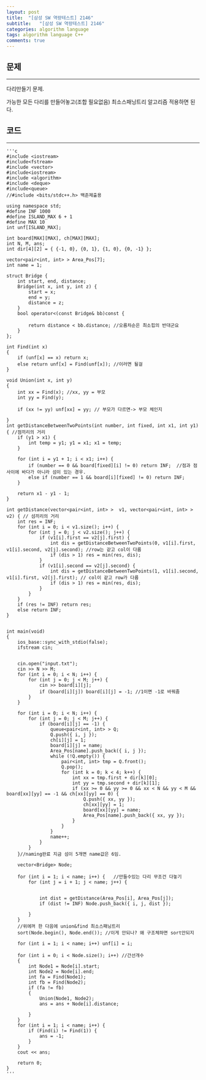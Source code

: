 ```yaml
---
layout: post
title:  "[삼성 SW 역량테스트] 2146"
subtitle:   "[삼성 SW 역량테스트] 2146"
categories: algorithm language 
tags: algorithm language C++
comments: true
---
```



## 문제 
---
다리만들기 문제.

가능한 모든 다리를 만들어놓고(조합 필요없음)
최소스패닝트리 알고리즘 적용하면 된다.
 

## 코드
---



    '''c
	#include <iostream>
	#include<fstream>
	#include <vector>
	#include<iostream>
	#include <algorithm>
	#include <deque>
	#include<queue>
	//#include <bits/stdc++.h> 백준제출용

	using namespace std;
	#define INF 1000
	#define ISLAND_MAX 6 + 1
	#define MAX 10
	int unf[ISLAND_MAX];
	
	int board[MAX][MAX], ch[MAX][MAX];
	int N, M, ans;
	int dir[4][2] = { {-1, 0}, {0, 1}, {1, 0}, {0, -1} };
	
	vector<pair<int, int> > Area_Pos[7];
	int name = 1;
	
	struct Bridge {
	    int start, end, distance;
	    Bridge(int x, int y, int z) {
	        start = x;
	        end = y;
	        distance = z;
	    }
	    bool operator<(const Bridge& bb)const {
	
	        return distance < bb.distance; //오름차순은 최소힙의 반대군요
	    }
	};
	
	int Find(int x)
	{
	    if (unf[x] == x) return x;
	    else return unf[x] = Find(unf[x]); //이러면 될걸
	}
	
	void Union(int x, int y)
	{
	    int xx = Find(x); //xx, yy = 부모
	    int yy = Find(y);
	
	    if (xx != yy) unf[xx] = yy; // 부모가 다르면-> 부모 체인지 
	
	}
	int getDistanceBetweenTwoPoints(int number, int fixed, int x1, int y1) { //점끼리의 거리 
	    if (y1 > x1) {
	        int temp = y1; y1 = x1; x1 = temp;
	    }
	
	    for (int i = y1 + 1; i < x1; i++) {
	        if (number == 0 && board[fixed][i] != 0) return INF;  //점과 점 사이에 바다가 아니라 섬이 있는 경우. 
	        else if (number == 1 && board[i][fixed] != 0) return INF;
	    }
	
	    return x1 - y1 - 1;
	}
	
	int getDistance(vector<pair<int, int> >  v1, vector<pair<int, int> > v2) { // 섬끼리의 거리 
	    int res = INF;
	    for (int i = 0; i < v1.size(); i++) {
	        for (int j = 0; j < v2.size(); j++) {
	            if (v1[i].first == v2[j].first) {
	                int dis = getDistanceBetweenTwoPoints(0, v1[i].first, v1[i].second, v2[j].second); //row는 같고 col이 다름
	                if (dis > 1) res = min(res, dis);
	            }
	            if (v1[i].second == v2[j].second) {
	                int dis = getDistanceBetweenTwoPoints(1, v1[i].second, v1[i].first, v2[j].first); // col이 같고 row가 다름
	                if (dis > 1) res = min(res, dis);
	            }
	        }
	    }
	    if (res != INF) return res;
	    else return INF;
	}
	
	
	int main(void)
	{
	    ios_base::sync_with_stdio(false);
	    ifstream cin;
	
	
	    cin.open("input.txt");
	    cin >> N >> M;
	    for (int i = 0; i < N; i++) {
	        for (int j = 0; j < M; j++) {
	            cin >> board[i][j];
	            if (board[i][j]) board[i][j] = -1; //1이면 -1로 바꿔줌
	        }
	    }
	
	    for (int i = 0; i < N; i++) {
	        for (int j = 0; j < M; j++) {
	            if (board[i][j] == -1) {
	                queue<pair<int, int> > Q;
	                Q.push({ i, j });
	                ch[i][j] = 1;
	                board[i][j] = name;
	                Area_Pos[name].push_back({ i, j });
	                while (!Q.empty()) {
	                    pair<int, int> tmp = Q.front();
	                    Q.pop();
	                    for (int k = 0; k < 4; k++) {
	                        int xx = tmp.first + dir[k][0];
	                        int yy = tmp.second + dir[k][1];
	                        if (xx >= 0 && yy >= 0 && xx < N && yy < M && board[xx][yy] == -1 && ch[xx][yy] == 0) {
	                            Q.push({ xx, yy });
	                            ch[xx][yy] = 1;
	                            board[xx][yy] = name;
	                            Area_Pos[name].push_back({ xx, yy });
	                        }
	                    }
	                }
	                name++;
	            }
	        }
	    }//naming완료 지금 섬이 5개면 name값은 6임. 
	
	    vector<Bridge> Node;
	
	    for (int i = 1; i < name; i++) {   //만들수있는 다리 무조건 다놓기
	        for (int j = i + 1; j < name; j++) {
	
	
	            int dist = getDistance(Area_Pos[i], Area_Pos[j]);
	            if (dist != INF) Node.push_back({ i, j, dist });
	
	        }
	    }
	    //위에꺼 한 다음에 union&find 최소스패닝트리
	    sort(Node.begin(), Node.end()); //이게 안되나? 왜 구조체하면 sort안되지 
	
	    for (int i = 1; i < name; i++) unf[i] = i;
	
	    for (int i = 0; i < Node.size(); i++) //간선개수
	    {
	        int Node1 = Node[i].start;
	        int Node2 = Node[i].end;
	        int fa = Find(Node1);
	        int fb = Find(Node2);
	        if (fa != fb)
	        {
	            Union(Node1, Node2);
	            ans = ans + Node[i].distance;
	
	        }
	    }
	    for (int i = 1; i < name; i++) {
	        if (Find(i) != Find(1)) {
	            ans = -1;
	        }
	    }
	    cout << ans;
	
	    return 0;
	}
    '''

